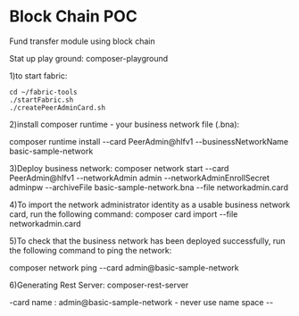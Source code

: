 # Block Chain POC 
Fund transfer module using block chain

 
Stat up play ground:
    composer-playground


1)to start fabric:

    cd ~/fabric-tools
    ./startFabric.sh
    ./createPeerAdminCard.sh

2)install composer runtime - your business network file (.bna): 

  composer runtime install --card PeerAdmin@hlfv1 --businessNetworkName basic-sample-network

3)Deploy business network:
  composer network start --card PeerAdmin@hlfv1 --networkAdmin admin --networkAdminEnrollSecret adminpw --archiveFile basic-sample-network.bna --file networkadmin.card

4)To import the network administrator identity as a usable business network card, run the following command:
  composer card import --file networkadmin.card

5)To check that the business network has been deployed successfully, run the following command to ping the network:

  composer network ping --card admin@basic-sample-network

6)Generating Rest Server:
composer-rest-server
 
  -card name : admin@basic-sample-network
	- never use name space
	--
